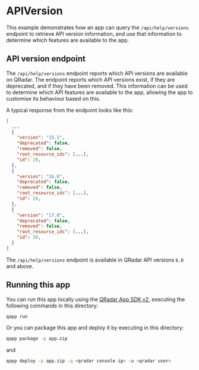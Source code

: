 # APIVersion

This example demonstrates how an app can query the `/api/help/versions` endpoint to retrieve API version information,
and use that information to determine which features are available to the app.

## API version endpoint

The `/api/help/versions` endpoint reports which API versions are available on QRadar. The endpoint reports which API
versions exist, if they are deprecated, and if they have been removed. This information can be used to determine which
API features are available to the app, allowing the app to customise its behaviour based on this.

A typical response from the endpoint looks like this:

```json
[
  ...
  {
    "version": "15.1",
    "deprecated": false,
    "removed": false,
    "root_resource_ids": [...],
    "id": 28,
  },
  {
    "version": "16.0",
    "deprecated": false,
    "removed": false,
    "root_resource_ids": [...],
    "id": 29,
  },
  {
    "version": "17.0",
    "deprecated": false,
    "removed": false,
    "root_resource_ids": [...],
    "id": 30,
  }
]
```

The `/api/help/versions` endpoint is available in QRadar API versions `6.0` and above.

## Running this app

You can run this app locally using the
[QRadar App SDK v2](https://exchange.xforce.ibmcloud.com/hub/extension/517ff786d70b6dfa39dde485af6cbc8b), executing the
following commands in this directory:

```bash
qapp run
```

Or you can package this app and deploy it by executing in this directory:

```bash
qapp package -p app.zip
```

and

```bash
qapp deploy -p app.zip -q <qradar console ip> -u <qradar user>
```

